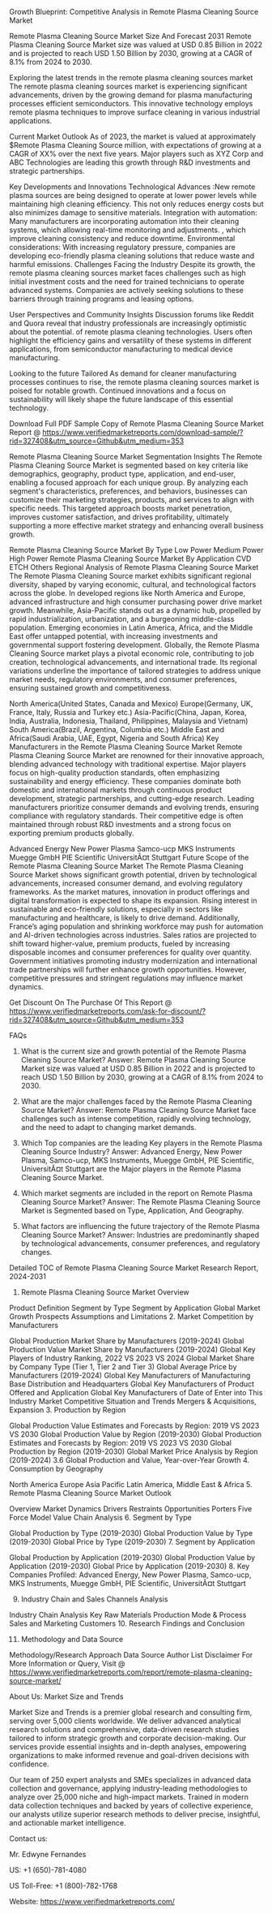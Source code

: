 Growth Blueprint: Competitive Analysis in Remote Plasma Cleaning Source Market


Remote Plasma Cleaning Source Market Size And Forecast 2031
Remote Plasma Cleaning Source Market size was valued at USD 0.85 Billion in 2022 and is projected to reach USD 1.50 Billion by 2030, growing at a CAGR of 8.1% from 2024 to 2030.

Exploring the latest trends in the remote plasma cleaning sources market
The remote plasma cleaning sources market is experiencing significant advancements, driven by the growing demand for plasma manufacturing processes efficient semiconductors. This innovative technology employs remote plasma techniques to improve surface cleaning in various industrial applications.

Current Market Outlook
As of 2023, the market is valued at approximately $Remote Plasma Cleaning Source million, with expectations of growing at a CAGR of XX% over the next five years. Major players such as XYZ Corp and ABC Technologies are leading this growth through R&D investments and strategic partnerships.

Key Developments and Innovations
Technological Advances :New remote plasma sources are being designed to operate at lower power levels while maintaining high cleaning efficiency. This not only reduces energy costs but also minimizes damage to sensitive materials.
Integration with automation: Many manufacturers are incorporating automation into their cleaning systems, which allowing real-time monitoring and adjustments. , which improve cleaning consistency and reduce downtime.
Environmental considerations: With increasing regulatory pressure, companies are developing eco-friendly plasma cleaning solutions that reduce waste and harmful emissions.
Challenges Facing the Industry
Despite its growth, the remote plasma cleaning sources market faces challenges such as high initial investment costs and the need for trained technicians to operate advanced systems. Companies are actively seeking solutions to these barriers through training programs and leasing options.

User Perspectives and Community Insights
Discussion forums like Reddit and Quora reveal that industry professionals are increasingly optimistic about the potential. of remote plasma cleaning technologies. Users often highlight the efficiency gains and versatility of these systems in different applications, from semiconductor manufacturing to medical device manufacturing.

Looking to the future
Tailored As demand for cleaner manufacturing processes continues to rise, the remote plasma cleaning sources market is poised for notable growth. Continued innovations and a focus on sustainability will likely shape the future landscape of this essential technology.

Download Full PDF Sample Copy of Remote Plasma Cleaning Source Market Report @ https://www.verifiedmarketreports.com/download-sample/?rid=327408&utm_source=Github&utm_medium=353

Remote Plasma Cleaning Source Market Segmentation Insights
The Remote Plasma Cleaning Source Market is segmented based on key criteria like demographics, geography, product type, application, and end-user, enabling a focused approach for each unique group. By analyzing each segment's characteristics, preferences, and behaviors, businesses can customize their marketing strategies, products, and services to align with specific needs. This targeted approach boosts market penetration, improves customer satisfaction, and drives profitability, ultimately supporting a more effective market strategy and enhancing overall business growth.

Remote Plasma Cleaning Source Market By Type
Low Power
Medium Power
High Power
Remote Plasma Cleaning Source Market By Application
CVD
ETCH
Others
Regional Analysis of Remote Plasma Cleaning Source Market
The Remote Plasma Cleaning Source market exhibits significant regional diversity, shaped by varying economic, cultural, and technological factors across the globe. In developed regions like North America and Europe, advanced infrastructure and high consumer purchasing power drive market growth. Meanwhile, Asia-Pacific stands out as a dynamic hub, propelled by rapid industrialization, urbanization, and a burgeoning middle-class population. Emerging economies in Latin America, Africa, and the Middle East offer untapped potential, with increasing investments and governmental support fostering development. Globally, the Remote Plasma Cleaning Source market plays a pivotal economic role, contributing to job creation, technological advancements, and international trade. Its regional variations underline the importance of tailored strategies to address unique market needs, regulatory environments, and consumer preferences, ensuring sustained growth and competitiveness.

North America(United States, Canada and Mexico)
Europe(Germany, UK, France, Italy, Russia and Turkey etc.)
Asia-Pacific(China, Japan, Korea, India, Australia, Indonesia, Thailand, Philippines, Malaysia and Vietnam)
South America(Brazil, Argentina, Columbia etc.)
Middle East and Africa(Saudi Arabia, UAE, Egypt, Nigeria and South Africa)
Key Manufacturers in the Remote Plasma Cleaning Source Market
Remote Plasma Cleaning Source Market are renowned for their innovative approach, blending advanced technology with traditional expertise. Major players focus on high-quality production standards, often emphasizing sustainability and energy efficiency. These companies dominate both domestic and international markets through continuous product development, strategic partnerships, and cutting-edge research. Leading manufacturers prioritize consumer demands and evolving trends, ensuring compliance with regulatory standards. Their competitive edge is often maintained through robust R&D investments and a strong focus on exporting premium products globally.

Advanced Energy
New Power Plasma
Samco-ucp
MKS Instruments
Muegge GmbH
PIE Scientific
UniversitÃ¤t Stuttgart
Future Scope of the Remote Plasma Cleaning Source Market
The Remote Plasma Cleaning Source Market shows significant growth potential, driven by technological advancements, increased consumer demand, and evolving regulatory frameworks. As the market matures, innovation in product offerings and digital transformation is expected to shape its expansion. Rising interest in sustainable and eco-friendly solutions, especially in sectors like manufacturing and healthcare, is likely to drive demand. Additionally, France’s aging population and shrinking workforce may push for automation and AI-driven technologies across industries. Sales ratios are projected to shift toward higher-value, premium products, fueled by increasing disposable incomes and consumer preferences for quality over quantity. Government initiatives promoting industry modernization and international trade partnerships will further enhance growth opportunities. However, competitive pressures and stringent regulations may influence market dynamics.

Get Discount On The Purchase Of This Report @ https://www.verifiedmarketreports.com/ask-for-discount/?rid=327408&utm_source=Github&utm_medium=353

FAQs
1. What is the current size and growth potential of the Remote Plasma Cleaning Source Market?
Answer: Remote Plasma Cleaning Source Market size was valued at USD 0.85 Billion in 2022 and is projected to reach USD 1.50 Billion by 2030, growing at a CAGR of 8.1% from 2024 to 2030.

2. What are the major challenges faced by the Remote Plasma Cleaning Source Market?
Answer: Remote Plasma Cleaning Source Market face challenges such as intense competition, rapidly evolving technology, and the need to adapt to changing market demands.

3. Which Top companies are the leading Key players in the Remote Plasma Cleaning Source Industry?
Answer: Advanced Energy, New Power Plasma, Samco-ucp, MKS Instruments, Muegge GmbH, PIE Scientific, UniversitÃ¤t Stuttgart are the Major players in the Remote Plasma Cleaning Source Market.

4. Which market segments are included in the report on Remote Plasma Cleaning Source Market?
Answer: The Remote Plasma Cleaning Source Market is Segmented based on Type, Application, And Geography.

5. What factors are influencing the future trajectory of the Remote Plasma Cleaning Source Market?
Answer: Industries are predominantly shaped by technological advancements, consumer preferences, and regulatory changes.

Detailed TOC of Remote Plasma Cleaning Source Market Research Report, 2024-2031
1. Remote Plasma Cleaning Source Market Overview

Product Definition
Segment by Type
Segment by Application
Global Market Growth Prospects
Assumptions and Limitations
2. Market Competition by Manufacturers

Global Production Market Share by Manufacturers (2019-2024)
Global Production Value Market Share by Manufacturers (2019-2024)
Global Key Players of Industry Ranking, 2022 VS 2023 VS 2024
Global Market Share by Company Type (Tier 1, Tier 2 and Tier 3)
Global Average Price by Manufacturers (2019-2024)
Global Key Manufacturers of Manufacturing Base Distribution and Headquarters
Global Key Manufacturers of Product Offered and Application
Global Key Manufacturers of Date of Enter into This Industry
Market Competitive Situation and Trends
Mergers & Acquisitions, Expansion
3. Production by Region

Global Production Value Estimates and Forecasts by Region: 2019 VS 2023 VS 2030
Global Production Value by Region (2019-2030)
Global Production Estimates and Forecasts by Region: 2019 VS 2023 VS 2030
Global Production by Region (2019-2030)
Global Market Price Analysis by Region (2019-2024) 3.6 Global Production and Value, Year-over-Year Growth
4. Consumption by Geography

North America
Europe
Asia Pacific
Latin America, Middle East & Africa
5. Remote Plasma Cleaning Source Market Outlook

Overview
Market Dynamics
Drivers
Restraints
Opportunities
Porters Five Force Model
Value Chain Analysis 
6. Segment by Type

Global Production by Type (2019-2030)
Global Production Value by Type (2019-2030)
Global Price by Type (2019-2030)
7. Segment by Application

Global Production by Application (2019-2030)
Global Production Value by Application (2019-2030)
Global Price by Application (2019-2030)
8. Key Companies Profiled: Advanced Energy, New Power Plasma, Samco-ucp, MKS Instruments, Muegge GmbH, PIE Scientific, UniversitÃ¤t Stuttgart

9. Industry Chain and Sales Channels Analysis

Industry Chain Analysis
Key Raw Materials
Production Mode & Process
Sales and Marketing
Customers
10. Research Findings and Conclusion

11. Methodology and Data Source

Methodology/Research Approach
Data Source
Author List
Disclaimer
For More Information or Query, Visit @ https://www.verifiedmarketreports.com/report/remote-plasma-cleaning-source-market/

About Us: Market Size and Trends

Market Size and Trends is a premier global research and consulting firm, serving over 5,000 clients worldwide. We deliver advanced analytical research solutions and comprehensive, data-driven research studies tailored to inform strategic growth and corporate decision-making. Our services provide essential insights and in-depth analyses, empowering organizations to make informed revenue and goal-driven decisions with confidence.

Our team of 250 expert analysts and SMEs specializes in advanced data collection and governance, applying industry-leading methodologies to analyze over 25,000 niche and high-impact markets. Trained in modern data collection techniques and backed by years of collective experience, our analysts utilize superior research methods to deliver precise, insightful, and actionable market intelligence.

Contact us:

Mr. Edwyne Fernandes

US: +1 (650)-781-4080

US Toll-Free: +1 (800)-782-1768

Website: https://www.verifiedmarketreports.com/
